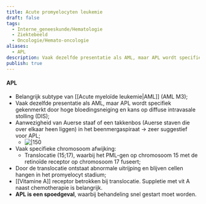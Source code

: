 ```yaml
---
title: Acute promyelocyten leukemie
draft: false
tags:
  - Interne_geneeskunde/Hematologie
  - Ziektebeeld
  - Oncologie/Hemato-oncologie
aliases:
  - APL
description: Vaak dezelfde presentatie als AML, maar APL wordt specifiek gekenmerkt door hoge bloedingsneiging en kans op diffuse intravasale stolling (DIS)
publish: true
---
```


#### APL
- Belangrijk subtype van [[Acute myeloïde leukemie|AML]] (AML M3);
- Vaak dezelfde presentatie als AML, maar APL wordt specifiek gekenmerkt door hoge bloedingsneiging en kans op diffuse intravasale stolling (DIS);
- Aanwezigheid van Auerse staaf of een takkenbos (Auerse staven die over elkaar heen liggen) in het beenmergaspiraat -> zeer suggestief voor APL;
	- ![|150](https://i.imgur.com/MprWekM.png)
- Vaak specifieke chromosoom afwijking:
	- Translocatie (15;17), waarbij het PML-gen op chromosoom 15 met de retinoïde receptor op chromosoom 17 fuseert;
- Door de translocatie ontstaat abnormale uitrijping en blijven cellen hangen in het promyelocyt stadium;
- [[Vitamine A]] receptor betrokken bij translocatie. Suppletie met vit A naast chemotherapie is belangrijk. 
- **APL is een spoedgeval**, waarbij behandeling snel gestart moet worden. 


